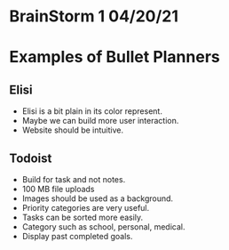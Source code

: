 # BrainStorm 1 04/20/21

# Examples of Bullet Planners

## Elisi

- Elisi is a bit plain in its color represent.
- Maybe we can build more user interaction.
- Website should be intuitive.

## Todoist

- Build for task and not notes.
- 100 MB file uploads
- Images should be used as a background.
- Priority categories are very useful.
- Tasks can be sorted more easily.
- Category such as school, personal, medical.
- Display past completed goals.

